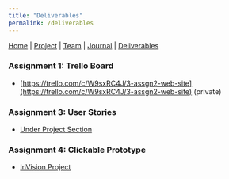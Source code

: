 ```yaml
---
title: "Deliverables"
permalink: /deliverables
---
```

[Home](/Overview/) |  [Project](/Overview/project) | [Team](/Overview/team) | [Journal](/Overview/journal) | [Deliverables](/Overview/deliverables)

### Assignment 1: Trello Board
- [https://trello.com/c/W9sxRC4J/3-assgn2-web-site](https://trello.com/c/W9sxRC4J/3-assgn2-web-site) (private)

### Assignment 3: User Stories
- [Under Project Section](/Overview/project)

### Assignment 4: Clickable Prototype
- [InVision Project](https://projects.invisionapp.com/prototype/BirdyDesign-ckf4o3rnp0013tx01kkjjzjlc/play/60539f25)
